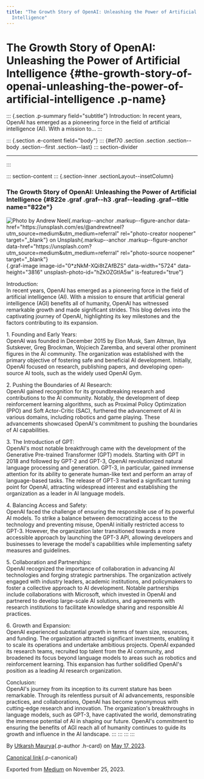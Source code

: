 ```yaml
---
title: "The Growth Story of OpenAI: Unleashing the Power of Artificial
  Intelligence"
---
```


<div>

# The Growth Story of OpenAI: Unleashing the Power of Artificial Intelligence {#the-growth-story-of-openai-unleashing-the-power-of-artificial-intelligence .p-name}

</div>

::: {.section .p-summary field="subtitle"}
Introduction: In recent years, OpenAI has emerged as a pioneering force
in the field of artificial intelligence (AI). With a mission to...
:::

::: {.section .e-content field="body"}
::: {#ef70 .section .section .section--body .section--first .section--last}
::: section-divider

------------------------------------------------------------------------
:::

::: section-content
::: {.section-inner .sectionLayout--insetColumn}
### The Growth Story of OpenAI: Unleashing the Power of Artificial Intelligence {#822e .graf .graf--h3 .graf--leading .graf--title name="822e"}

![Photo by [Andrew
Neel](https://unsplash.com/es/@andrewtneel?utm_source=medium&utm_medium=referral){.markup--anchor
.markup--figure-anchor
data-href="https://unsplash.com/es/@andrewtneel?utm_source=medium&utm_medium=referral"
rel="photo-creator noopener" target="_blank"}
on [Unsplash](https://unsplash.com?utm_source=medium&utm_medium=referral){.markup--anchor
.markup--figure-anchor
data-href="https://unsplash.com?utm_source=medium&utm_medium=referral"
rel="photo-source noopener"
target="_blank"}](https://cdn-images-1.medium.com/max/800/0*zNkM-XQi8tZAfBZS){.graf-image
image-id="0*zNkM-XQi8tZAfBZS" data-width="5724" data-height="3816"
unsplash-photo-id="hZkOZGtlA5w" is-featured="true"}

Introduction:\
In recent years, OpenAI has emerged as a pioneering force in the field
of artificial intelligence (AI). With a mission to ensure that
artificial general intelligence (AGI) benefits all of humanity, OpenAI
has witnessed remarkable growth and made significant strides. This blog
delves into the captivating journey of OpenAI, highlighting its key
milestones and the factors contributing to its expansion.

1\. Founding and Early Years:\
OpenAI was founded in December 2015 by Elon Musk, Sam Altman, Ilya
Sutskever, Greg Brockman, Wojciech Zaremba, and several other prominent
figures in the AI community. The organization was established with the
primary objective of fostering safe and beneficial AI development.
Initially, OpenAI focused on research, publishing papers, and developing
open-source AI tools, such as the widely used OpenAI Gym.

2\. Pushing the Boundaries of AI Research:\
OpenAI gained recognition for its groundbreaking research and
contributions to the AI community. Notably, the development of deep
reinforcement learning algorithms, such as Proximal Policy Optimization
(PPO) and Soft Actor-Critic (SAC), furthered the advancement of AI in
various domains, including robotics and game playing. These advancements
showcased OpenAI's commitment to pushing the boundaries of AI
capabilities.

3\. The Introduction of GPT:\
OpenAI's most notable breakthrough came with the development of the
Generative Pre-trained Transformer (GPT) models. Starting with GPT in
2018 and followed by GPT-2 and GPT-3, OpenAI revolutionized natural
language processing and generation. GPT-3, in particular, gained immense
attention for its ability to generate human-like text and perform an
array of language-based tasks. The release of GPT-3 marked a significant
turning point for OpenAI, attracting widespread interest and
establishing the organization as a leader in AI language models.

4\. Balancing Access and Safety:\
OpenAI faced the challenge of ensuring the responsible use of its
powerful AI models. To strike a balance between democratizing access to
the technology and preventing misuse, OpenAI initially restricted access
to GPT-3. However, the organization later transitioned towards a more
accessible approach by launching the GPT-3 API, allowing developers and
businesses to leverage the model's capabilities while implementing
safety measures and guidelines.

5\. Collaboration and Partnerships:\
OpenAI recognized the importance of collaboration in advancing AI
technologies and forging strategic partnerships. The organization
actively engaged with industry leaders, academic institutions, and
policymakers to foster a collective approach to AI development. Notable
partnerships include collaborations with Microsoft, which invested in
OpenAI and partnered to develop large-scale AI solutions, and agreements
with research institutions to facilitate knowledge sharing and
responsible AI practices.

6\. Growth and Expansion:\
OpenAI experienced substantial growth in terms of team size, resources,
and funding. The organization attracted significant investments,
enabling it to scale its operations and undertake ambitious projects.
OpenAI expanded its research teams, recruited top talent from the AI
community, and broadened its focus beyond language models to areas such
as robotics and reinforcement learning. This expansion has further
solidified OpenAI's position as a leading AI research organization.

Conclusion:\
OpenAI's journey from its inception to its current stature has been
remarkable. Through its relentless pursuit of AI advancements,
responsible practices, and collaborations, OpenAI has become synonymous
with cutting-edge research and innovation. The organization's
breakthroughs in language models, such as GPT-3, have captivated the
world, demonstrating the immense potential of AI in shaping our future.
OpenAI's commitment to ensuring the benefits of AGI reach all of
humanity continues to guide its growth and influence in the AI
landscape.
:::
:::
:::
:::

By [Utkarsh Maurya](https://medium.com/@sankalp.1519){.p-author .h-card}
on [May 17, 2023](https://medium.com/p/8598dccfa301).

[Canonical
link](https://medium.com/@sankalp.1519/the-growth-story-of-openai-unleashing-the-power-of-artificial-intelligence-8598dccfa301){.p-canonical}

Exported from [Medium](https://medium.com) on November 25, 2023.
